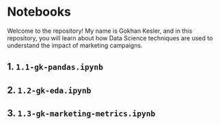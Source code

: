 # Notebooks
Welcome to the repository! My name is Gokhan Kesler, and in this repository, you will learn about how Data Science techniques are used to understand the impact of marketing campaigns.

## 1. ```1.1-gk-pandas.ipynb```
## 2. ```1.2-gk-eda.ipynb```
## 3. ```1.3-gk-marketing-metrics.ipynb```




